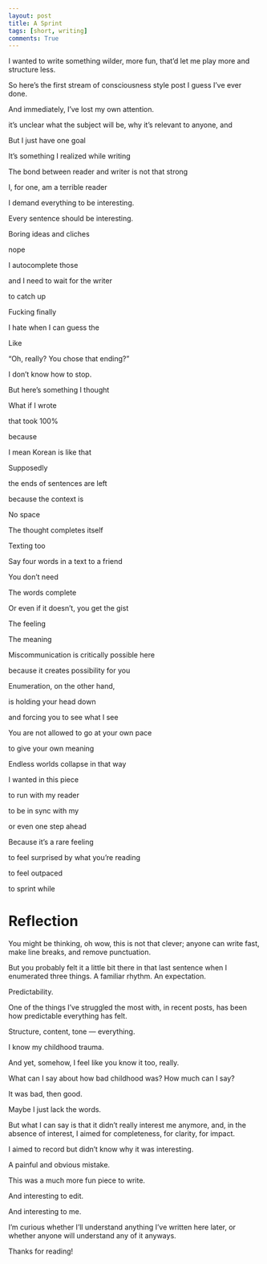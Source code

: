 ```yaml
---
layout: post
title: A Sprint
tags: [short, writing]
comments: True
---
```


I wanted to write something wilder, more fun, that’d let me play more and structure less. 

So here’s the first stream of consciousness style post I guess I’ve ever done.

And immediately, I’ve lost my own attention.

it’s unclear what the subject will be, why it’s relevant to anyone, and 

But I just have one goal 

It’s something I realized while writing 

The bond between reader and writer is not that strong

I, for one, am a terrible reader

I demand everything to be interesting. 

Every sentence should be interesting.

Boring ideas and cliches

nope

I autocomplete those 

and I need to wait for the writer

to catch up 

Fucking finally

I hate when I can guess the 

Like

“Oh, really? You chose that ending?”

I don’t know how to stop.

But here’s something I thought

What if I wrote 

that took 100% 

because 

I mean Korean is like that

Supposedly 

the ends of sentences are left

because the context is 

No space

The thought completes itself

Texting too 

Say four words in a text to a friend 

You don’t need

The words complete

Or even if it doesn’t, you get the gist

The feeling

The meaning

Miscommunication is critically possible here

because it creates possibility for you

Enumeration, on the other hand,

is holding your head down

and forcing you to see what I see

You are not allowed to go at your own pace

to give your own meaning

Endless worlds collapse in that way

I wanted in this piece

to run with my reader

to be in sync with my

or even one step ahead

Because it’s a rare feeling

to feel surprised by what you’re reading

to feel outpaced

to sprint while


# Reflection

You might be thinking, oh wow, this is not that clever; anyone can write fast, make line breaks, and remove punctuation.

But you probably felt it a little bit there in that last sentence when I enumerated three things. A familiar rhythm. An expectation.

Predictability.

One of the things I’ve struggled the most with, in recent posts, has been how predictable everything has felt.

Structure, content, tone — everything. 

I know my childhood trauma.

And yet, somehow, I feel like you know it too, really.

What can I say about how bad childhood was? How much can I say?

It was bad, then good.

Maybe I just lack the words.

But what I can say is that it didn’t really interest me anymore, and, in the absence of interest, I aimed for completeness, for clarity, for impact. 

I aimed to record but didn’t know why it was interesting. 

A painful and obvious mistake.

This was a much more fun piece to write.

And interesting to edit.

And interesting to me.

I’m curious whether I’ll understand anything I’ve written here later, or whether anyone will understand any of it anyways.

Thanks for reading!

